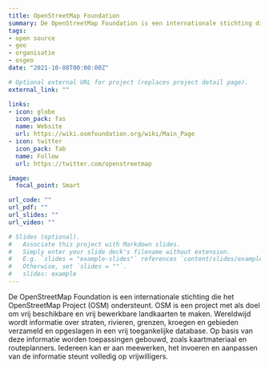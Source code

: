 ```yaml
---
title: OpenStreetMap Foundation
summary: De OpenStreetMap Foundation is een internationale stichting die het OpenStreetMap Project ondersteunt.
tags:
- open source
- geo
- organisatie
- osgeo
date: "2021-10-08T00:00:00Z"

# Optional external URL for project (replaces project detail page).
external_link: ""

links:
- icon: globe
  icon_pack: fas
  name: Website
  url: https://wiki.osmfoundation.org/wiki/Main_Page
- icon: twitter
  icon_pack: fab
  name: Follow
  url: https://twitter.com/openstreetmap

image:
  focal_point: Smart

url_code: ""
url_pdf: ""
url_slides: ""
url_video: ""

# Slides (optional).
#   Associate this project with Markdown slides.
#   Simply enter your slide deck's filename without extension.
#   E.g. `slides = "example-slides"` references `content/slides/example-slides.md`.
#   Otherwise, set `slides = ""`.
#   slides: example
---
```


De OpenStreetMap Foundation is een internationale stichting die het OpenStreetMap Project (OSM) ondersteunt. OSM is een project met als doel om vrij beschikbare en vrij bewerkbare landkaarten te maken. Wereldwijd wordt informatie over straten, rivieren, grenzen, kroegen en gebieden verzameld en opgeslagen in een vrij toegankelijke database. Op basis van deze informatie worden toepassingen gebouwd, zoals kaartmateriaal en routeplanners. Iedereen kan er aan meewerken, het invoeren en aanpassen van de informatie steunt volledig op vrijwilligers.
